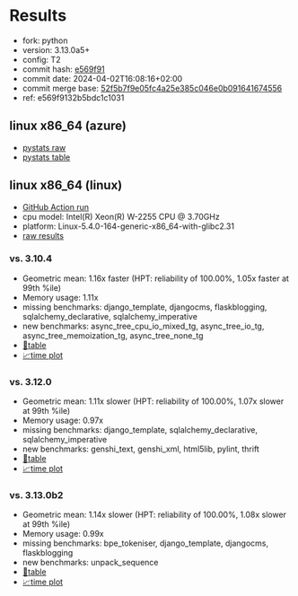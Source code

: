 # Results

- fork: python
- version: 3.13.0a5+
- config: T2
- commit hash: [e569f91](https://github.com/python/cpython/commit/e569f91)
- commit date: 2024-04-02T16:08:16+02:00
- commit merge base: [52f5b7f9e05fc4a25e385c046e0b091641674556](https://github.com/python/cpython/commit/52f5b7f9e05fc4a25e385c046e0b091641674556)
- ref: e569f9132b5bdc1c1031

## linux x86_64 (azure)

- [pystats raw](bm-20240402-azure-x86_64-python-e569f9132b5bdc1c1031-3.13.0a5%2B-e569f91-pystats.json)
- [pystats table](bm-20240402-azure-x86_64-python-e569f9132b5bdc1c1031-3.13.0a5%2B-e569f91-pystats.md)

## linux x86_64 (linux)

- [GitHub Action run](https://github.com/faster-cpython/benchmarking/actions/runs/8525970794)
- cpu model: Intel(R) Xeon(R) W-2255 CPU @ 3.70GHz
- platform: Linux-5.4.0-164-generic-x86_64-with-glibc2.31
- [raw results](bm-20240402-linux-x86_64-python-e569f9132b5bdc1c1031-3.13.0a5%2B-e569f91.json)

### vs. 3.10.4

- Geometric mean: 1.16x faster (HPT: reliability of 100.00%, 1.05x faster at 99th %ile)
- Memory usage: 1.11x
- missing benchmarks: django_template, djangocms, flaskblogging, sqlalchemy_declarative, sqlalchemy_imperative
- new benchmarks: async_tree_cpu_io_mixed_tg, async_tree_io_tg, async_tree_memoization_tg, async_tree_none_tg
- [📄table](bm-20240402-linux-x86_64-python-e569f9132b5bdc1c1031-3.13.0a5%2B-e569f91-vs-3.10.4.md)
- [📈time plot](bm-20240402-linux-x86_64-python-e569f9132b5bdc1c1031-3.13.0a5%2B-e569f91-vs-3.10.4.svg)

### vs. 3.12.0

- Geometric mean: 1.11x slower (HPT: reliability of 100.00%, 1.07x slower at 99th %ile)
- Memory usage: 0.97x
- missing benchmarks: django_template, sqlalchemy_declarative, sqlalchemy_imperative
- new benchmarks: genshi_text, genshi_xml, html5lib, pylint, thrift
- [📄table](bm-20240402-linux-x86_64-python-e569f9132b5bdc1c1031-3.13.0a5%2B-e569f91-vs-3.12.0.md)
- [📈time plot](bm-20240402-linux-x86_64-python-e569f9132b5bdc1c1031-3.13.0a5%2B-e569f91-vs-3.12.0.svg)

### vs. 3.13.0b2

- Geometric mean: 1.14x slower (HPT: reliability of 100.00%, 1.08x slower at 99th %ile)
- Memory usage: 0.99x
- missing benchmarks: bpe_tokeniser, django_template, djangocms, flaskblogging
- new benchmarks: unpack_sequence
- [📄table](bm-20240402-linux-x86_64-python-e569f9132b5bdc1c1031-3.13.0a5%2B-e569f91-vs-3.13.0b2.md)
- [📈time plot](bm-20240402-linux-x86_64-python-e569f9132b5bdc1c1031-3.13.0a5%2B-e569f91-vs-3.13.0b2.svg)

